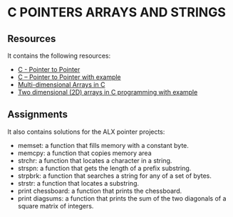 # C POINTERS ARRAYS AND STRINGS

## Resources

It contains the following resources:
+ [C - Pointer to Pointer](https://www.tutorialspoint.com/cprogramming/c_pointer_to_pointer.htm)
+ [C – Pointer to Pointer with example](https://beginnersbook.com/2014/01/c-pointer-to-pointer/)
+ [Multi-dimensional Arrays in C](https://www.tutorialspoint.com/cprogramming/c_multi_dimensional_arrays.htm)
+ [Two dimensional (2D) arrays in C programming with example](https://beginnersbook.com/2014/01/2d-arrays-in-c-example/)

## Assignments

It also contains solutions for the ALX pointer projects:
- memset:  a function that fills memory with a constant byte.
- memcpy: a function that copies memory area
- strchr: a function that locates a character in a string.
- strspn: a function that gets the length of a prefix substring.
- strpbrk: a function that searches a string for any of a set of bytes.
- strstr: a function that locates a substring.
- print chessboard: a function that prints the chessboard.
- print diagsums:  a function that prints the sum of the two diagonals of a square matrix of integers.

